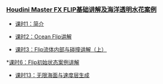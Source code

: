 
### [Houdini Master FX FLIP基础讲解及海洋透明水花案例](https://www.yiihuu.com/v_130452.html)

* [课时1：简介](https://vod1.yiihuu.com/vod/video_mp4/6596/584c20f7509a26be9796a85d83ac179b-sd-130452.mp4?pid=1573109312283X1914399)

* [课时2：Ocean Flip讲解](https://vod1.yiihuu.com/vod/video_mp4/6596/f67be069d8c823063664501d99b3b55e-sd-130456.mp4?pid=1573109485330X1765223)

* [课时3：Flip流体内部与碰撞讲解（上）](https://vod1.yiihuu.com/vod/video_mp4/6596/d5408b569a4327efac2999302d4ba3b2-sd-130458.mp4?pid=1573108935150X1735387)

*[课时6：Flip初始状态案例讲解](https://vod1.yiihuu.com/vod/video_mp4/6596/ab7386f785767ee1f34e0f0ebc465a27-sd-130482.mp4?pid=1576655128323X1273698)

* [课时13：无限海面与速度层生成]()
